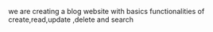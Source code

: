 we are creating a blog website with basics functionalities of create,read,update ,delete and search
